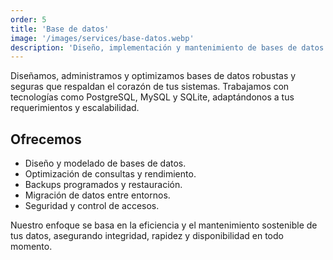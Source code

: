 ```yaml
---
order: 5
title: 'Base de datos'
image: '/images/services/base-datos.webp'
description: 'Diseño, implementación y mantenimiento de bases de datos relacionales, para cualquier tipo de negocio.'
---
```


Diseñamos, administramos y optimizamos bases de datos robustas y seguras que respaldan el corazón de tus sistemas. Trabajamos con tecnologías como PostgreSQL, MySQL y SQLite, adaptándonos a tus requerimientos y escalabilidad.

## Ofrecemos

- Diseño y modelado de bases de datos.
- Optimización de consultas y rendimiento.
- Backups programados y restauración.
- Migración de datos entre entornos.
- Seguridad y control de accesos.

Nuestro enfoque se basa en la eficiencia y el mantenimiento sostenible de tus datos, asegurando integridad, rapidez y disponibilidad en todo momento.

